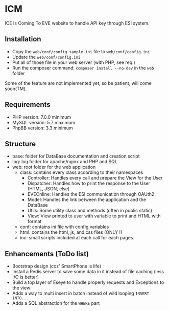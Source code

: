 # ICM
ICE Is Coming To EVE website to handle API key through ESI system.

## Installation
+ Copy the ``web/conf/config.sample.ini`` file to ``web/conf/config.ini``
+ Update the ``web/conf/config.ini``
+ Put all of those file in your web server (with PHP, see req.)
+ Run the composer command: ``composer install --no-dev`` in the ``web`` folder

Some of the feature are not implemented yet, so be patient, will come soon(TM).

## Requirements
+ PHP version: 7.0.0 minimum
+ MySQL version: 5.7 maximum
+ PhpBB version: 3.3 minimum

## Structure
+ base: folder for DataBase documentation and creation script
+ log: log folder for apache/nginx and PHP and SQL
+ web: root folder for the web application
  + class: contains every class according to their namespaces
    + Controller: Handles every call and prepare the View for the User
    + Dispatcher: Handles how to print the response to the User (HTML, JSON, else)
    + EVEOnline: Handles the ESI communication through OAUth2
    + Model: Handles the link between the application and the DataBase
    + Utils: Some utility class and methods (often in public static)
    + View: View printed to user with variable to print and HTML with format
  + conf: contains ini file with config variables
  + html: contains the html, js, and css files (ONLY !)
  + inc: small scripts included at each call for each pages.

## Enhancements (ToDo list)
+ Bootstrap design (coz' SmartPhone is life)
+ Install a Redis server to save some data in it instead of file caching (less I/O is better)
+ Build a top layer of Eseye to handle properly requests and Exceptions to the view
+ Adds a way to multi insert in batch instead of wild looping ``INSERT INTO...``
+ Adds a SQL abstraction for the ``WHERE`` part
